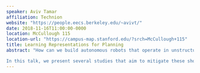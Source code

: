 ```yaml
---
speaker: Aviv Tamar
affiliation: Technion
website: "https://people.eecs.berkeley.edu/~avivt/"
date: 2018-11-16T11:00:00-0000
location: McCullough 115
location-url: "https://campus-map.stanford.edu/?srch=McCullough+115"
title: Learning Representations for Planning
abstract: "How can we build autonomous robots that operate in unstructured and dynamic environments such as homes or hospitals? This problem has been investigated under several disciplines, including planning (motion planning, task planning, etc.), and reinforcement learning. While both of these fields have witnessed tremendous progress, each have fundamental drawbacks when it comes to autonomous robots. In general, planning approaches require substantial manual engineering in specifying a model for the domain, while RL is data hungry and does not generalize beyond the tasks seen during training.

In this talk, we present several studies that aim to mitigate these shortcomings by combining ideas from both planning and learning. We start by introducing value iteration networks, a type of differentiable planner that can be used within model-free RL to obtain better generalization. Next, we consider a practical robotic assembly problem, and show that motion planning, based on readily available CAD data, can be combined with RL to quickly learn policies for assembling tight fitting objects. Then, we show how deep learning can be used to improve classical planning, by learning powerful image-based heuristic functions for A* search. We conclude with our recent work on learning to imagine goal-directed visual plans. Motivated by humans’ remarkable capability to predict and plan complex manipulations of objects, we develop a data-driven method that learns to ‘imagine’ a plausible sequence of observations that transition a dynamical system from its current configuration to a desired goal state. Key to our method is Causal InfoGAN, a deep generative model that can learn features that are compatible with strong planning algorithms. We demonstrate our approach on learning to imagine and execute robotic rope manipulation."
---
```

